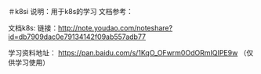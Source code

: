 ＃k8si
说明：用于k8s的学习
文档参考：

文档k8s:
链接：http://note.youdao.com/noteshare?id=db7909dac0e79134142f09ab557adb77

学习资料地址：
https://pan.baidu.com/s/1KqO_OFwrm0OdORmIQIPE9w
（仅供学习使用）



